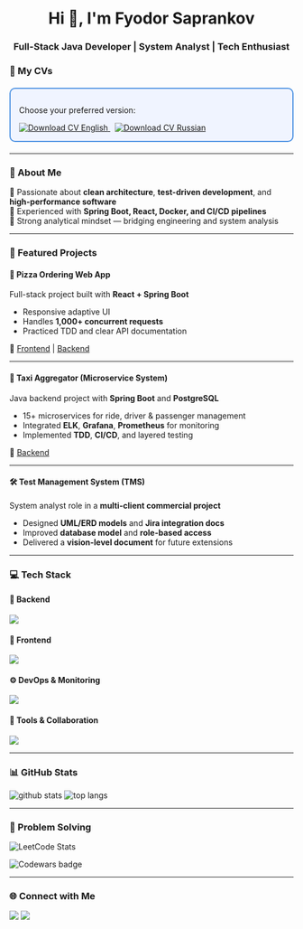 <h1 align="center">Hi 👋, I'm Fyodor Saprankov</h1>
<h3 align="center">Full-Stack Java Developer | System Analyst | Tech Enthusiast</h3>


  ### 📄 My CVs
  <div align="left" style="border: 2px solid #4A90E2; padding: 15px; border-radius: 10px; margin: 20px 0; background-color: #f0f4ff;">
  <p>Choose your preferred version:</p>
  <a href="https://github.com/FedorDevelopmer/FedorDevelopmer/blob/cv/CV_Fyodor_Saprankov_Java_Developer_EN.pdf?raw=true">
    <img src="https://img.shields.io/badge/Download%20CV%20(EN)-blue?style=flat-square" alt="Download CV English">
  </a>
  &nbsp;
  <a href="https://github.com/FedorDevelopmer/FedorDevelopmer/blob/cv/%D0%A1V_%D0%A4%D1%91%D0%B4%D0%BE%D1%80_%D0%A1%D0%B0%D0%BF%D1%80%D0%B0%D0%BD%D1%8C%D0%BA%D0%BE%D0%B2_Java_%D1%80%D0%B0%D0%B7%D1%80%D0%B0%D0%B1%D0%BE%D1%82%D1%87%D0%B8%D0%BA_RU.pdf?raw=true">
    <img src="https://img.shields.io/badge/Download%20CV%20(RU)-purple?style=flat-square" alt="Download CV Russian">
  </a>
  </div>

---

### 🧠 About Me
🔹 Passionate about **clean architecture**, **test-driven development**, and **high-performance software**  
🔹 Experienced with **Spring Boot, React, Docker, and CI/CD pipelines**  
🔹 Strong analytical mindset — bridging engineering and system analysis  

---

### 🚀 Featured Projects

#### 🍕 Pizza Ordering Web App
Full-stack project built with **React + Spring Boot**  
- Responsive adaptive UI  
- Handles **1,000+ concurrent requests**  
- Practiced TDD and clear API documentation

🔗 [Frontend](https://github.com/FedorDevelopmer/Practice_Modsen_Frontend) | [Backend](https://github.com/FedorDevelopmer/Practice_Modsen_Backend)


---

#### 🚖 Taxi Aggregator (Microservice System)
Java backend project with **Spring Boot** and **PostgreSQL**  
- 15+ microservices for ride, driver & passenger management  
- Integrated **ELK**, **Grafana**, **Prometheus** for monitoring  
- Implemented **TDD**, **CI/CD**, and layered testing  

🔗 [Backend](https://github.com/FedorDevelopmer/Modsen_Cab_Aggregator)

---

#### 🛠️ Test Management System (TMS)
System analyst role in a **multi-client commercial project**  
- Designed **UML/ERD models** and **Jira integration docs**  
- Improved **database model** and **role-based access**  
- Delivered a **vision-level document** for future extensions  

---

### 💻 Tech Stack

#### 🧩 Backend
<p align="left">
  <img src="https://skillicons.dev/icons?i=java,kotlin,spring,postgresql,gradle,maven" />
</p>

#### 🎨 Frontend
<p align="left">
  <img src="https://skillicons.dev/icons?i=react,js,html,css" />
</p>

#### ⚙️ DevOps & Monitoring
<p align="left">
  <img src="https://skillicons.dev/icons?i=docker,git,elasticsearch,prometheus" />
</p>

#### 🧠 Tools & Collaboration
<p align="left">
  <img src="https://skillicons.dev/icons?i=postman,idea" />
</p>

---

### 📊 GitHub Stats
<p align="left">
  <img src="https://github-readme-stats.vercel.app/api?username=FedorDevelopmer&show_icons=true&theme=tokyonight" alt="github stats" />
  <img src="https://github-readme-stats.vercel.app/api/top-langs/?username=FedorDevelopmer&layout=compact&theme=tokyonight" alt="top langs" />
</p>

---

### 🧩 Problem Solving

<p align="left">
  <img src="https://leetcard.jacoblin.cool/XPXKqSAroS?theme=dark&font=Baloo%202&ext=heatmap" alt="LeetCode Stats" />
</p>

<p align="left">
  <img src="https://www.codewars.com/users/FedorDeveloper/badges/large" alt="Codewars badge" />
</p>

---

### 🌐 Connect with Me
<p align="left">
  <a href="mailto:fedor.sap@gmail.com"><img src="https://img.shields.io/badge/Email-fedor.sap@gmail.com-red?style=flat-square&logo=gmail"></a>
  <a href="https://linkedin.com/in/fedordev"><img src="https://img.shields.io/badge/LinkedIn-fedordev-blue?style=flat-square&logo=linkedin"></a>
</p>
